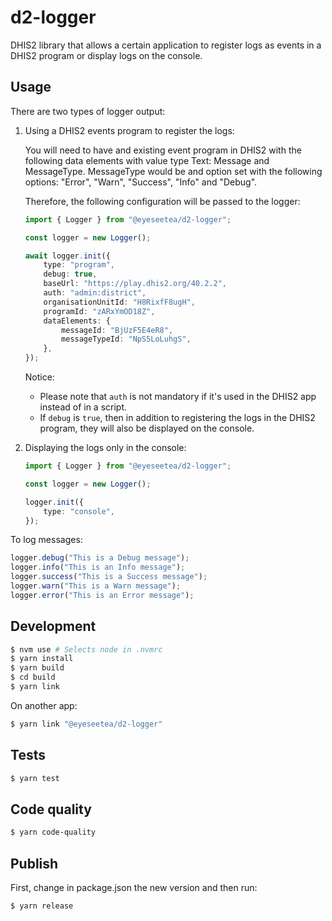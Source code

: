 # d2-logger

DHIS2 library that allows a certain application to register logs as events in a DHIS2 program or display logs on the console.

## Usage

There are two types of logger output:

1. Using a DHIS2 events program to register the logs:

    You will need to have and existing event program in DHIS2 with the following data elements with value type Text: Message and MessageType. MessageType would be and option set with the following options: "Error", "Warn", "Success", "Info" and "Debug".

    Therefore, the following configuration will be passed to the logger:

    ```typescript
    import { Logger } from "@eyeseetea/d2-logger";

    const logger = new Logger();

    await logger.init({
        type: "program",
        debug: true,
        baseUrl: "https://play.dhis2.org/40.2.2",
        auth: "admin:district",
        organisationUnitId: "H8RixfF8ugH",
        programId: "zARxYmOD18Z",
        dataElements: {
            messageId: "BjUzF5E4eR8",
            messageTypeId: "NpS5LoLuhgS",
        },
    });
    ```

    Notice:

    - Please note that `auth` is not mandatory if it's used in the DHIS2 app instead of in a script.
    - If `debug` is `true`, then in addition to registering the logs in the DHIS2 program, they will also be displayed on the console.

2. Displaying the logs only in the console:

    ```typescript
    import { Logger } from "@eyeseetea/d2-logger";

    const logger = new Logger();

    logger.init({
        type: "console",
    });
    ```

To log messages:

```typescript
logger.debug("This is a Debug message");
logger.info("This is an Info message");
logger.success("This is a Success message");
logger.warn("This is a Warn message");
logger.error("This is an Error message");
```

## Development

```bash
$ nvm use # Selects node in .nvmrc
$ yarn install
$ yarn build
$ cd build
$ yarn link
```

On another app:

```bash
$ yarn link "@eyeseetea/d2-logger"
```

## Tests

```bash
$ yarn test
```

## Code quality

```bash
$ yarn code-quality
```

## Publish

First, change in package.json the new version and then run:

```bash
$ yarn release
```
